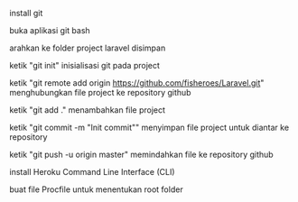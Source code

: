 install git

buka aplikasi git bash

arahkan ke folder project laravel disimpan

ketik "git init" inisialisasi git pada project

ketik "git remote add origin https://github.com/fisheroes/Laravel.git" menghubungkan file project ke repository github

ketik "git add ." menambahkan file project

ketik "git commit -m "Init commit"" menyimpan file project untuk diantar ke repository

ketik "git push -u origin master" memindahkan file ke repository github


install Heroku Command Line Interface (CLI)

buat file Procfile untuk menentukan root folder
